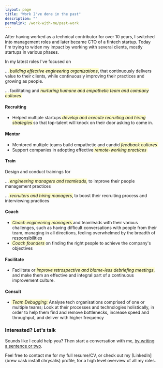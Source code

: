 ```yaml
---
layout: page
title: "Work I've done in the past"
description: ""
permalink: /work-with-me/past-work
---
```


<style>
em { background-color: #fffd9175; box-shadow: 0.25em 0 0 #fffd9175,-0.25em 0 0 #fffd9175; }
</style>

After having worked as a technical contributor for over 10 years, I switched into management roles and later became CTO of a fintech startup. Today I'm trying to widen my impact by working with several clients, mostly startups in various phases.

In my latest roles I've focused on

... *building effective engineering organizations*, that continuously delivers value to their clients, while continuously improving their practices and growing as people.

... facilitating and *nurturing humane and empathetic team and company cultures*


#### Recruiting

- Helped multiple startups *develop and execute recruiting and hiring strategies* so that top-talent will knock on their door asking to come in.


#### Mentor

- Mentored multiple teams build empathetic and candid *feedback cultures*
- Support companies in adopting effective *remote-working practices*

#### Train

Design and conduct trainings for 

... *engineering managers and teamleads*, to improve their people management practices

... *recruiters and hiring managers*, to boost their recruiting process and interviewing practices


#### Coach

- *Coach engineering managers* and teamleads with their various challenges, such as having difficult conversations with people from their team, managing in all directions, feeling overwhelmed by the breadth of responsibilities
- *Coach founders* on finding the right people to achieve the company's objectives


#### Facilitate

- Facilitate or *improve retrospective and blame-less debriefing meetings*, and make them an effective and integral part of a continuous improvement culture.


#### Consult

- *Team Debugging:* Analyse tech organisations comprised of one or multiple teams; Look at their processes and technologies holistically, in order to help them find and remove bottlenecks, increase speed and throughput, and deliver with higher frequency


### Interested? Let's talk

Sounds like I could help you? Then start a conversation with me, [by writing a sentence or two](/contact).

Feel free to contact me for my full resume/CV, or check out my [LinkedIn](brew cask install chrysalis) profile, for a high level overview of all my roles.
